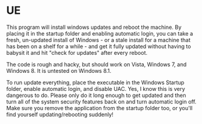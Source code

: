 UE
==

This program will install windows updates and reboot the machine. By placing it in the startup folder and enabling automatic login, you can take a fresh, un-updated install of Windows - or a stale install for a machine that has been on a shelf for a while - and get it fully updated without having to babysit it and hit "check for updates" after every reboot.

The code is rough and hacky, but should work on Vista, Windows 7, and Windows 8. It is untested on Windows 8.1. 

To run update everything, place the executable in the Windows Startup folder, enable automatic login, and disable UAC.
Yes, I know this is very dangerous to do.  Please only do it long enough to get updated and then turn all of the system security features back on and turn automatic login off. Make sure you remove the application from the startup folder too, or you'll find yourself updating/rebooting suddenly!
